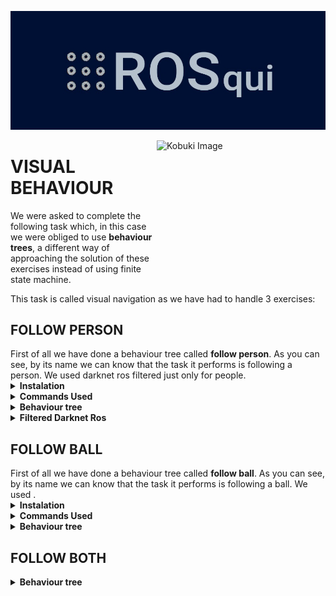 <p align="center"><a href="https://www.youtube.com/channel/UC4Loc3tyy1vvGsMoBC5KCSw" target="_blank">
    <img src="https://github.com/Docencia-fmrico/visual-behavior-rosqui/blob/main/images/logo.jpg">
</a></p>

<img src="https://github.com/Docencia-fmrico/visual-behavior-rosqui/blob/main/images/kobuki.jpg" align="right"
     alt="Kobuki Image" width="270" height="200">
    

<h1>VISUAL BEHAVIOUR</h1>

<p> We were asked to complete the following task which, in this case we were obliged to use <b>behaviour trees</b>, a different way of approaching the solution of these exercises instead of using finite state machine.
 </p>

This task is called visual navigation as we have had to handle 3 exercises:

<h2>FOLLOW PERSON</h2>
First of all we have done a behaviour tree called <b>follow person</b>. As you can see, by its name we can know that the task it performs is following a person. 
We used darknet ros filtered just only for people.

<details><summary><b>Instalation</b></summary>
For this task we had to install the following packages:
    
    
    $ sudo apt-get install ros-noetic-behaviortree-cpp-v3
    $ sudo apt-get install ros-noetic-move-base-msgs
    $ sudo apt-get install ros-noetic-kobuki-*
    $ sudo apt-get install openni2-*
    $ sudo apt-get install ros-noetic-rgbd-launch 
    $ sudo apt-get install --fix-missing ros-noetic-rgbd-launch
    $ sudo apt-get install ros-noetic-cameras-*
    
If you want to try it by your own personal camera, you can download the following package:
   
    $ sudo apt-get install ros-noetic-usb-cam-*
   
By the way, if you get in trouble with any package you may need to download a github repository related to the package. 

</details>

<details><summary><b>Commands Used</b></summary>
    
- <b>See Darknet Ros using 3D camera</b>
    
    You should follow the followings steps:
    
        $ roslaunch openni2_launch openni2.launch
        $ roslaunch darknet_ros darknet_ros.launch image:=/camera/rgb/image_raw/
    
- <h4>See Darknet Ros using usb camera</h3>
    
    You should follow the followings steps:
    
        $ roscore
        $ rosrun usb_cam usb_cam_node
        $ rosrun cameras_cpp nodo_camera
        $ roslaunch darknet_ros darknet_ros.launch iamge:=/usb_cam/image_raw/
      
</details>

<details><summary><b>Behaviour tree</b></summary>
    
This is the tree we have decided to use:
 
<img src="https://github.com/Docencia-fmrico/visual-behavior-rosqui/blob/main/images/bt_fb.gif" align="center"
alt="Follow person bt" width="600" height="600">

And this is how it looks like in <a href="https://github.com/BehaviorTree/Groot">Groot</a>:

<img src="https://github.com/Docencia-fmrico/visual-behavior-rosqui/blob/main/images/groot_fp_bt.gif" align="center"
alt="Follow person bt groot" width="600" height="600">
        
    
</details>

<details><summary><b>Filtered Darknet Ros</b></summary>
 We want to outline that using the Darknet Ros <a href="https://github.com/leggedrobotics/darknet_ros">github repo</a> only for people, we had to edit all yamls and we just left <b>person</b> in <b>detection clases names</b> 
    
Here you can see a picture of it:
    
    
</details>
 
<h2>FOLLOW BALL</h2>
First of all we have done a behaviour tree called <b>follow ball</b>. As you can see, by its name we can know that the task it performs is following a ball. 
We used .
    
<details><summary><b>Instalation</b></summary>
 
    
</details>
    
<details><summary><b>Commands Used</b></summary>
        
- <b>Filter Ball using 3D camera</b>
    
    You should follow the followings steps:
    
        $ roslaunch openni2_launch openni2.launch
        $ rosrun cameras_cpp nodo_camera (filter image)
        $ rviz 
    
    In rviz add image and its topic is /hsv/image_filtered/
    And these are the values used for filtering the ball:
    
 - <b>Filter Ball using rviz</b>
    
     You should follow the followings steps:
    
        $ roslaunch robots sim.launch
        $ rosrun cameras_cpp nodo_camera (filter image)
        $ rosrun cameras_cpp nodo_rgbd_filtered (publish in the image filtered topic)
        $ roslaunch robots kobuki_xtion.launch (makes the transform)
        $ rviz (and choose 0 channel)
        $ roslaunch kobuki_keyop keyop.launch (for moving in the simulation and the image)
        
    
</details>
    
<details><summary><b>Behaviour tree</b></summary>

This is the tree we have decided to use:
 
<img src="https://github.com/Docencia-fmrico/visual-behavior-rosqui/blob/main/images/bt_fp.gif" align="center"
alt="Follow ball bt" width="600" height="600">

And this is how it looks like in <a href="https://github.com/BehaviorTree/Groot">Groot</a>:

<img src="" align="center"
alt="Follow ball bt groot" width="600" height="600">
</details>

<h2>FOLLOW BOTH</h2>

<details><summary><b>Behaviour tree</b></summary>
</details>

